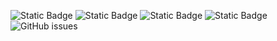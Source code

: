 ![Static Badge](https://img.shields.io/badge/blacklists-60-000000) ![Static Badge](https://img.shields.io/badge/blacklisted-2637464-cc0000) ![Static Badge](https://img.shields.io/badge/whitelisted-2245-00CC00) ![Static Badge](https://img.shields.io/badge/streaming_blacklist-28107-000000) ![GitHub issues](https://img.shields.io/github/issues/fabriziosalmi/blacklists)
